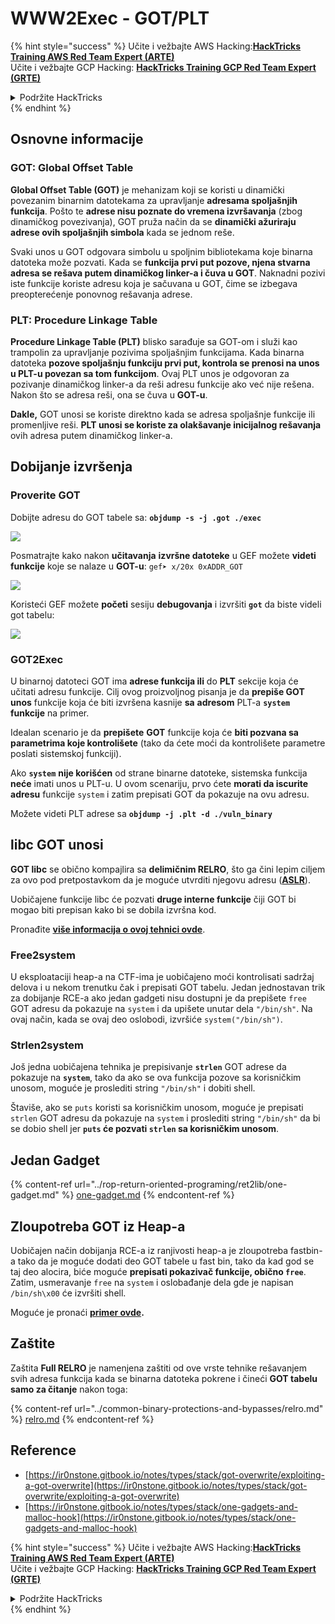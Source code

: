 # WWW2Exec - GOT/PLT

{% hint style="success" %}
Učite i vežbajte AWS Hacking:<img src="/.gitbook/assets/arte.png" alt="" data-size="line">[**HackTricks Training AWS Red Team Expert (ARTE)**](https://training.hacktricks.xyz/courses/arte)<img src="/.gitbook/assets/arte.png" alt="" data-size="line">\
Učite i vežbajte GCP Hacking: <img src="/.gitbook/assets/grte.png" alt="" data-size="line">[**HackTricks Training GCP Red Team Expert (GRTE)**<img src="/.gitbook/assets/grte.png" alt="" data-size="line">](https://training.hacktricks.xyz/courses/grte)

<details>

<summary>Podržite HackTricks</summary>

* Proverite [**planove pretplate**](https://github.com/sponsors/carlospolop)!
* **Pridružite se** 💬 [**Discord grupi**](https://discord.gg/hRep4RUj7f) ili [**telegram grupi**](https://t.me/peass) ili **pratite** nas na **Twitteru** 🐦 [**@hacktricks\_live**](https://twitter.com/hacktricks\_live)**.**
* **Podelite hakerske trikove slanjem PR-ova na** [**HackTricks**](https://github.com/carlospolop/hacktricks) i [**HackTricks Cloud**](https://github.com/carlospolop/hacktricks-cloud) github repozitorijume.

</details>
{% endhint %}

## **Osnovne informacije**

### **GOT: Global Offset Table**

**Global Offset Table (GOT)** je mehanizam koji se koristi u dinamički povezanim binarnim datotekama za upravljanje **adresama spoljašnjih funkcija**. Pošto te **adrese nisu poznate do vremena izvršavanja** (zbog dinamičkog povezivanja), GOT pruža način da se **dinamički ažuriraju adrese ovih spoljašnjih simbola** kada se jednom reše.

Svaki unos u GOT odgovara simbolu u spoljnim bibliotekama koje binarna datoteka može pozvati. Kada se **funkcija prvi put pozove, njena stvarna adresa se rešava putem dinamičkog linker-a i čuva u GOT**. Naknadni pozivi iste funkcije koriste adresu koja je sačuvana u GOT, čime se izbegava preopterećenje ponovnog rešavanja adrese.

### **PLT: Procedure Linkage Table**

**Procedure Linkage Table (PLT)** blisko sarađuje sa GOT-om i služi kao trampolin za upravljanje pozivima spoljašnjim funkcijama. Kada binarna datoteka **pozove spoljašnju funkciju prvi put, kontrola se prenosi na unos u PLT-u povezan sa tom funkcijom**. Ovaj PLT unos je odgovoran za pozivanje dinamičkog linker-a da reši adresu funkcije ako već nije rešena. Nakon što se adresa reši, ona se čuva u **GOT-u**.

**Dakle,** GOT unosi se koriste direktno kada se adresa spoljašnje funkcije ili promenljive reši. **PLT unosi se koriste za olakšavanje inicijalnog rešavanja** ovih adresa putem dinamičkog linker-a.

## Dobijanje izvršenja

### Proverite GOT

Dobijte adresu do GOT tabele sa: **`objdump -s -j .got ./exec`**

![](<../../.gitbook/assets/image (121).png>)

Posmatrajte kako nakon **učitavanja** **izvršne datoteke** u GEF možete **videti** **funkcije** koje se nalaze u **GOT-u**: `gef➤ x/20x 0xADDR_GOT`

![](<../../.gitbook/assets/image (620) (1) (1) (1) (1) (1) (1) (1) (1) (1) (1) (1) (1) (1) (1) (1) (1) (1) (1) (1) (1) (1) (1) (1) (1) (1) (1) (1) (1) (1) (1) (1) (1) (1) (1) (2) (2) (2).png>)

Koristeći GEF možete **početi** sesiju **debugovanja** i izvršiti **`got`** da biste videli got tabelu:

![](<../../.gitbook/assets/image (496).png>)

### GOT2Exec

U binarnoj datoteci GOT ima **adrese funkcija ili** do **PLT** sekcije koja će učitati adresu funkcije. Cilj ovog proizvoljnog pisanja je da **prepiše GOT unos** funkcije koja će biti izvršena kasnije **sa** **adresom** PLT-a **`system`** **funkcije** na primer.

Idealan scenario je da **prepišete** **GOT** funkcije koja će **biti pozvana sa parametrima koje kontrolišete** (tako da ćete moći da kontrolišete parametre poslati sistemskoj funkciji).

Ako **`system`** **nije korišćen** od strane binarne datoteke, sistemska funkcija **neće** imati unos u PLT-u. U ovom scenariju, prvo ćete **morati da iscurite adresu** funkcije `system` i zatim prepisati GOT da pokazuje na ovu adresu.

Možete videti PLT adrese sa **`objdump -j .plt -d ./vuln_binary`**

## libc GOT unosi

**GOT libc** se obično kompajlira sa **delimičnim RELRO**, što ga čini lepim ciljem za ovo pod pretpostavkom da je moguće utvrditi njegovu adresu ([**ASLR**](../common-binary-protections-and-bypasses/aslr/)).

Uobičajene funkcije libc će pozvati **druge interne funkcije** čiji GOT bi mogao biti prepisan kako bi se dobila izvršna kod.

Pronađite [**više informacija o ovoj tehnici ovde**](https://github.com/nobodyisnobody/docs/blob/main/code.execution.on.last.libc/README.md#1---targetting-libc-got-entries).

### **Free2system**

U eksploataciji heap-a na CTF-ima je uobičajeno moći kontrolisati sadržaj delova i u nekom trenutku čak i prepisati GOT tabelu. Jedan jednostavan trik za dobijanje RCE-a ako jedan gadgeti nisu dostupni je da prepišete `free` GOT adresu da pokazuje na `system` i da upišete unutar dela `"/bin/sh"`. Na ovaj način, kada se ovaj deo oslobodi, izvršiće `system("/bin/sh")`.

### **Strlen2system**

Još jedna uobičajena tehnika je prepisivanje **`strlen`** GOT adrese da pokazuje na **`system`**, tako da ako se ova funkcija pozove sa korisničkim unosom, moguće je proslediti string `"/bin/sh"` i dobiti shell.

Štaviše, ako se `puts` koristi sa korisničkim unosom, moguće je prepisati `strlen` GOT adresu da pokazuje na `system` i proslediti string `"/bin/sh"` da bi se dobio shell jer **`puts` će pozvati `strlen` sa korisničkim unosom**.

## **Jedan Gadget**

{% content-ref url="../rop-return-oriented-programing/ret2lib/one-gadget.md" %}
[one-gadget.md](../rop-return-oriented-programing/ret2lib/one-gadget.md)
{% endcontent-ref %}

## **Zloupotreba GOT iz Heap-a**

Uobičajen način dobijanja RCE-a iz ranjivosti heap-a je zloupotreba fastbin-a tako da je moguće dodati deo GOT tabele u fast bin, tako da kad god se taj deo alocira, biće moguće **prepisati pokazivač funkcije, obično `free`**.\
Zatim, usmeravanje `free` na `system` i oslobađanje dela gde je napisan `/bin/sh\x00` će izvršiti shell.

Moguće je pronaći [**primer ovde**](https://ctf-wiki.mahaloz.re/pwn/linux/glibc-heap/chunk\_extend\_overlapping/#hitcon-trainging-lab13)**.**

## **Zaštite**

Zaštita **Full RELRO** je namenjena zaštiti od ove vrste tehnike rešavanjem svih adresa funkcija kada se binarna datoteka pokrene i čineći **GOT tabelu samo za čitanje** nakon toga:

{% content-ref url="../common-binary-protections-and-bypasses/relro.md" %}
[relro.md](../common-binary-protections-and-bypasses/relro.md)
{% endcontent-ref %}

## Reference

* [https://ir0nstone.gitbook.io/notes/types/stack/got-overwrite/exploiting-a-got-overwrite](https://ir0nstone.gitbook.io/notes/types/stack/got-overwrite/exploiting-a-got-overwrite)
* [https://ir0nstone.gitbook.io/notes/types/stack/one-gadgets-and-malloc-hook](https://ir0nstone.gitbook.io/notes/types/stack/one-gadgets-and-malloc-hook)

{% hint style="success" %}
Učite i vežbajte AWS Hacking:<img src="/.gitbook/assets/arte.png" alt="" data-size="line">[**HackTricks Training AWS Red Team Expert (ARTE)**](https://training.hacktricks.xyz/courses/arte)<img src="/.gitbook/assets/arte.png" alt="" data-size="line">\
Učite i vežbajte GCP Hacking: <img src="/.gitbook/assets/grte.png" alt="" data-size="line">[**HackTricks Training GCP Red Team Expert (GRTE)**<img src="/.gitbook/assets/grte.png" alt="" data-size="line">](https://training.hacktricks.xyz/courses/grte)

<details>

<summary>Podržite HackTricks</summary>

* Proverite [**planove pretplate**](https://github.com/sponsors/carlospolop)!
* **Pridružite se** 💬 [**Discord grupi**](https://discord.gg/hRep4RUj7f) ili [**telegram grupi**](https://t.me/peass) ili **pratite** nas na **Twitteru** 🐦 [**@hacktricks\_live**](https://twitter.com/hacktricks\_live)**.**
* **Podelite hakerske trikove slanjem PR-ova na** [**HackTricks**](https://github.com/carlospolop/hacktricks) i [**HackTricks Cloud**](https://github.com/carlospolop/hacktricks-cloud) github repozitorijume.

</details>
{% endhint %}
